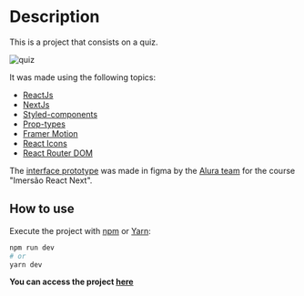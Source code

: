 # Description

This is a project that consists on a quiz.

![quiz](src/assets/quiz-readme.gif)

It was made using the following topics:

<ul>
  <li> <a href="https://reactjs.org/"> ReactJs </a> </li>
  <li> <a href="https://nextjs.org/"> NextJs </a> </li>
  <li> <a href="https://styled-components.com/"> Styled-components </a> </li>
  <li> <a href="https://www.npmjs.com/package/prop-types"> Prop-types </a> </li>
  <li> <a href="https://www.framer.com/motion/"> Framer Motion  </a> </li>
  <li> <a href="https://react-icons.github.io/react-icons/"> React Icons </a> </li>
  <li> <a href="https://reactrouter.com/web/guides/quick-start"> React Router DOM </a> </li>
</ul>

The [interface prototype](https://www.figma.com/file/cg1MIzSRRss8ggpypQbmdD/AluraQuiz?node-id=0%3A1) was made in figma by the [Alura team](https://www.alura.com.br/) for the course "Imersão React Next".

## How to use

Execute the project with [npm](https://docs.npmjs.com/cli/init) or [Yarn](https://yarnpkg.com/lang/en/docs/cli/create/):

```bash
npm run dev
# or
yarn dev
```

**You can access the project <a href="https://quiz-imersao-alura.tayna-martins-ramos.vercel.app/">here </a>**
